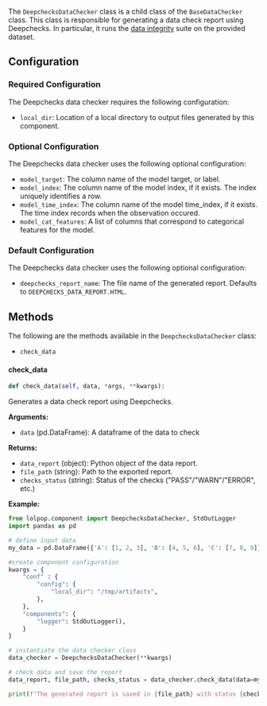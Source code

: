 

The `DeepchecksDataChecker` class is a child class of the `BaseDataChecker` class. This class is responsible for generating a data check report using Deepchecks. In particular, it runs the [data integrity](https://docs.deepchecks.com/en/stable/tabular/auto_checks/data_integrity/index.html#) suite on the provided dataset. 

## Configuration

### Required Configuration
The Deepchecks data checker requires the following configuration: 

- `local_dir`: Location of a local directory to output files generated by this component. 

### Optional Configuration
The Deepchecks data checker uses the following optional configuration: 

- `model_target`: The column name of the model target, or label. 
- `model_index`: The column name of the model index, if it exists. The index uniquely identifies a row. 
- `model_time_index`: The column name of the model time_index, if it exists. The time index records when the observation occured. 
- `model_cat_features`: A list of columns that correspond to categorical features for the model.  

### Default Configuration
The Deepchecks data checker uses the following optional configuration: 

- `deepchecks_report_name`: The file name of the generated report. Defaults to `DEEPCHECKS_DATA_REPORT.HTML`. 

## Methods
The following are the methods available in the `DeepchecksDataChecker` class:

- `check_data`

#### check_data
```python
def check_data(self, data, *args, **kwargs):
```
Generates a data check report using Deepchecks.

**Arguments:**

- `data` (pd.DataFrame): A dataframe of the data to check

**Returns:**

- `data_report` (object): Python object of the data report.
- `file_path` (string):  Path to the exported report. 
- `checks_status` (string): Status of the checks ("PASS"/"WARN"/"ERROR", etc.)

**Example:**
```python
from lolpop.component import DeepchecksDataChecker, StdOutLogger
import pandas as pd

# define input data
my_data = pd.DataFrame({'A': [1, 2, 3], 'B': [4, 5, 6], 'C': [7, 8, 9]})

#create component configuration
kwargs = {
    "conf" : {
        "config": {
            "local_dir": "/tmp/artifacts",
        },
    },
    "components": {
        "logger": StdOutLogger(),
    }
}

# instantiate the data checker class
data_checker = DeepchecksDataChecker(**kwargs)

# check data and save the report
data_report, file_path, checks_status = data_checker.check_data(data=my_data)

print(f"The generated report is saved in {file_path} with status {checks_status}.")
```